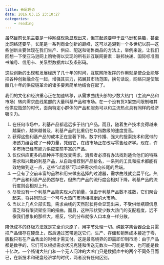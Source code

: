 ```yaml
---
title: 长尾理论
date: 2016.03.15 23:10:27
categories:
	- reading
---
```

虽然目前长尾主要是一种网络现象显现出来，但其起源要早于亚马逊和易趣，甚至比网络还要早，长尾是一系列商业创新的巅峰，这可以追溯到一个多世纪以前—这些创新主要体现在我们生产、供应、配送和销售商品的方法上，举例来说，让我们回想一下使亚马逊网上购物得以实现的所有非互联网要素：联邦快递、国际标准图书编号、信用卡、关系型数据库以及条形码。
<!-- more -->
这些创新的出现和发展经历了几十年的时间，互联网所发挥的作用就是使企业能够把各种创新融合在一起，增强其实力，拓展其市场范围，换句话说，网络只是使酝酿几十年的供应链革命的诸多要素简单地结合在起了。

我们的文化和经济重心正在加速转移，从需求曲线头部的少数大热门（主流产品和市场）转向需求曲线尾部的大量科基产品和市场。在一个没有货X架空间限制和其他供应瓶颈的时代，面向特定小群体的产品和服务可以和主流热点具有同样的经济吸引力。

1. 在任何市场中，利基产品都远远多于热门产品。而且，随着生产技术变得越来越廉价，越来越普及，利基产品的比重仍在以指数级的速度提高。
2. 获得这些利基产品的成本正在显著下降。数字传播、强大的搜索技术和宽带的渗透力组合成了一种力量，凭借它，在线市场正在改写零售经济学。现在，许多市场已经有能力供应空前丰富的产品。
3. 仅仅供应更多的品种并不能改变需求，消费者必须有办法找到适合他们的特殊需求和兴趣的利基产品，从自动推荐到产品排名，一系列的工具和技术都能有效地做到这一点，这些“过滤器”可以把需求推向长尾的后端。
4. 一旦有了空前丰富的品种和用来做出选择的过滤器，需求曲线就会扁平化。热门产品和利基产品仍然存在，但热门产品的流行度会相对下降，利基产品的流行度则会相对上升。
5. 尽管没有一个利基产品能实现大的销量，但由于利基产品数不胜数，它们聚合起来，将共同形成一个可与大热门市场相抗衡的大市场。
6. 当以上几点全部实现，需求曲线的天然形状将会显现出来，不受供给瓶颈信息匮乏和有限货架空间的扭曲。而且，这种形状受少数大热门的支配程度，远不像我们想象的那样大。相反，它的分布就像人口本身一样分散。

降低成本的终极方法就是完全消灭原子，用字节处理一切。纯数字集合器企业只需把产品储存在硬盘上，然后通过宽带运送它们。生产、存储和销售成本接近于零，版税只有在产品售出的时候才需支付。这是最高境界的即需即印制市场：由于产品都是数字的，它们可以根据需求状况克隆和传送无数次—可能是零次，也可能是数十亿次。一个畅销大热门和一个无人问津的大冷门只是数据库中的两个不同条目而已，在新技术和硬盘经济学的时代，两者没有任何区别。